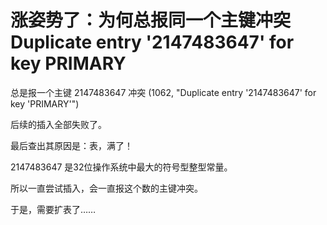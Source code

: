 # 涨姿势了：为何总报同一个主键冲突Duplicate entry '2147483647' for key PRIMARY

总是报一个主键 2147483647 冲突 (1062, "Duplicate entry '2147483647' for key 'PRIMARY'")

后续的插入全部失败了。

最后查出其原因是：表，满了！

2147483647 是32位操作系统中最大的符号型整型常量。

所以一直尝试插入，会一直报这个数的主键冲突。

于是，需要扩表了……
